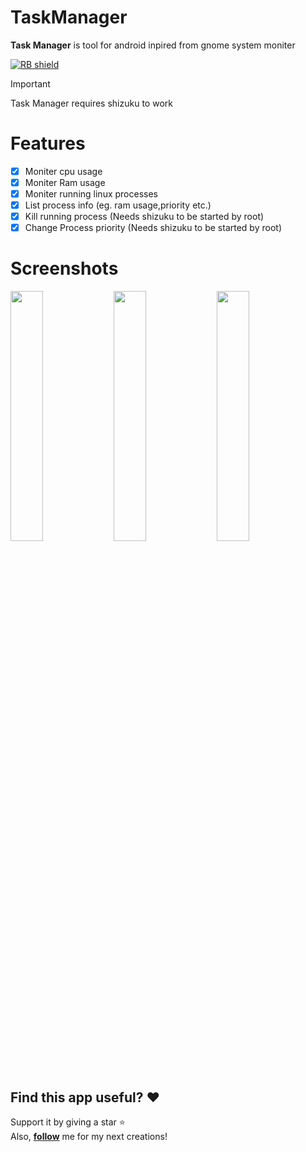 # TaskManager
**Task Manager** is tool for android inpired from gnome system moniter

[<img src="https://shields.rbtlog.dev/simple/com.rk.taskmanager" alt="RB shield">](https://shields.rbtlog.dev/com.rk.taskmanager)

> [!IMPORTANT]
Task Manager requires shizuku to work

# Features
- [x] Moniter cpu usage
- [x] Moniter Ram usage
- [x] Moniter running linux processes
- [x] List process info (eg. ram usage,priority etc.)
- [x] Kill running process (Needs shizuku to be started by root)
- [x] Change Process priority (Needs shizuku to be started by root)

# Screenshots
<div>
<img src="https://github.com/user-attachments/assets/079b9c68-4445-45e5-90bd-27ffcdc70e34" width="32%" />
  <img src="https://github.com/user-attachments/assets/efb62f80-8af8-47ab-82aa-7e39c2a10599" width="32%" />
    <img src="https://github.com/user-attachments/assets/63b0eba9-bd35-4515-919b-94bf0c08bfb2" width="32%" />
</div>

## Find this app useful? :heart:
Support it by giving a star :star: <br>
Also, **__[follow](https://github.com/Rohitkushvaha01)__** me for my next creations!

